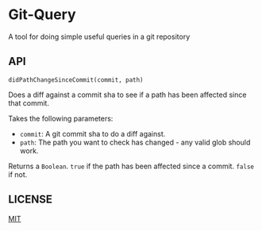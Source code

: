 # Git-Query

A tool for doing simple useful queries in a git repository

## API

```didPathChangeSinceCommit(commit, path)```

Does a diff against a commit sha to see if a path has been affected since that commit.

Takes the following parameters:

- `commit`: A git commit sha to do a diff against.
- `path`: The path you want to check has changed - any valid glob should work.

Returns a `Boolean`. `true` if the path has been affected since a commit. `false` if not.

## LICENSE

[MIT](./LICENSE)

